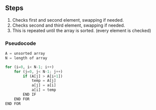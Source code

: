 ## Steps
1. Checks first and second element, swapping if needed.
2. Checks second and third element, swapping if needed.
3. This is repeated until the array is sorted. (every element is checked)

### Pseudocode
```python
A = unsorted array
N = length of array

for (i=0, i< N-1; i++)
	for (j=0, j< N-1; j++)
		if (A[j] > A[i+1])
			temp = A[j]
			a[j] = a[i]
			a[i] = temp
		END IF
	END FOR
END FOR
```
